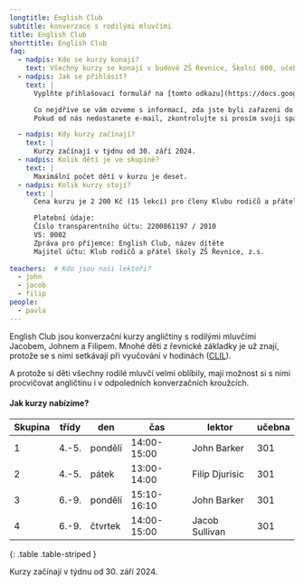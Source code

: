 ```yaml
---
longtitle: English Club
subtitle: konverzace s rodilými mluvčími
title: English Club
shorttitle: English Club
faq:
  - nadpis: Kde se kurzy konají? 
    text: Všechny kurzy se konají v budově ZŠ Řevnice, Školní 600, učebna č. 301.
  - nadpis: Jak se přihlásit?
    text: |
      Vyplňte přihlašovací formulář na [tomto odkazu](https://docs.google.com/forms/d/e/1FAIpQLSdEsP9LqDXVkZJpClGsZxd-mET8IqXBMs5v-pvIpvX0OI2AHw/viewform?usp=pp_url).

      Co nejdříve se vám ozveme s informací, zda jste byli zařazeni do kurzu (maximální počet dětí v kurzu je deset).  
      Pokud od nás nedostanete e-mail, zkontrolujte si prosím svoji spamovou schránku. 

  - nadpis: Kdy kurzy začínají?
    text: |
      Kurzy začínají v týdnu od 30. září 2024.
  - nadpis: Kolik dětí je ve skupině? 
    text: |
      Maximální počet dětí v kurzu je deset. 
  - nadpis: Kolik kurzy stojí? 
    text: |
      Cena kurzu je 2 200 Kč (15 lekcí) pro členy Klubu rodičů a přátel školy ZŠ Řevnice, 2 500 Kč pro nečleny.

      Platební údaje:  
      Číslo transparentního účtu: 2200861197 / 2010  
      VS: 0002  
      Zpráva pro příjemce: English Club, název dítěte  
      Majitel účtu: Klub rodičů a přátel školy ZŠ Řevnice, z.s.
      
teachers:  # Kdo jsou naši lektoři?
  - john
  - jacob
  - filip
people:
  - pavla
---
```

English Club jsou konverzační kurzy angličtiny s rodilými mluvčími Jacobem, Johnem a Filipem.  Mnohé děti z řevnické základky je už znají, protože se s nimi setkávají při vyučování v hodinách ([CLIL](/aktivity/clil)).

A protože si děti všechny rodilé mluvčí velmi oblíbily, mají možnost si s nimi procvičovat angličtinu i v odpoledních konverzačních kroužcích. 

#### Jak kurzy nabízíme?

| Skupina | třídy      | den     | čas          | lektor         | učebna          |
|---------|------------|---------|--------------|----------------|-----------------|
| 1       | 4.-5.      | pondělí | 14:00-15:00  | John Barker	   | 301             |
| 2       | 4.-5.      | pátek   | 13:00-14:00  | Filip	Djurisic | 301             |
| 3       | 6.-9.      | pondělí | 15:10-16:10  | John Barker	   | 301             |
| 4       | 6.-9.      | čtvrtek | 14:00-15:00  | Jacob Sullivan | 301             |
{: .table .table-striped }

Kurzy začínají v týdnu od 30. září 2024.
 
